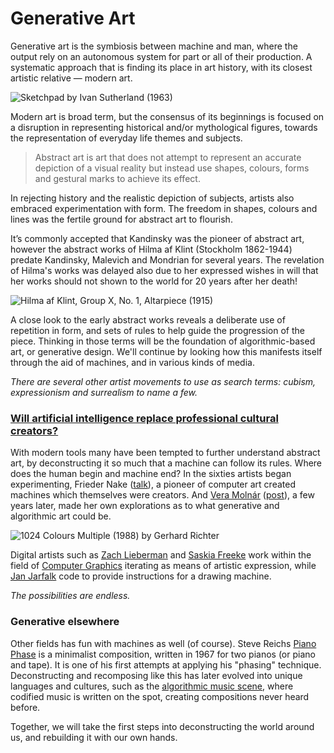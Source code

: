 # Generative Art

Generative art is the symbiosis between machine and man, where the output rely on an autonomous system for part or all of their production. A systematic approach that is finding its place in art history, with its closest artistic relative — modern art. 

![Sketchpad by Ivan Sutherland \(1963\)](https://bimaplus.org/wp-content/uploads/2018/12/ImageToNews_Sketchpad-01.png)

Modern art is broad term, but the consensus of its beginnings is focused on a disruption in representing historical and/or mythological figures, towards the representation of everyday life themes and subjects. 

> Abstract art is art that does not attempt to represent an accurate depiction of a visual reality but instead use shapes, colours, forms and gestural marks to achieve its effect.

In rejecting history and the realistic depiction of subjects, artists also embraced experimentation with form. The freedom in shapes, colours and lines was the fertile ground for abstract art to flourish.

It’s commonly accepted that Kandinsky was the pioneer of abstract art, however the abstract works of Hilma af Klint \(Stockholm 1862-1944\) predate Kandinsky, Malevich and Mondrian for several years. The revelation of Hilma's works was delayed also due to her expressed wishes in will that her works should not shown to the world for 20 years after her death!

![Hilma af Klint, Group X, No. 1, Altarpiece \(1915\)](https://www.theparisreview.org/blog/wp-content/uploads/2018/10/gen-press_hilmaafklint_groupxno.1.jpg)

A close look to the early abstract works reveals a deliberate use of repetition in form, and sets of rules to help guide the progression of the piece. Thinking in those terms will be the foundation of algorithmic-based art, or generative design. We'll continue by looking how this manifests itself through the aid of machines, and in various kinds of media.

_There are several other artist movements to use as search terms: cubism, expressionism and surrealism to name a few._

### [Will artificial intelligence replace professional cultural creators?](https://strelkamag.com/en/article/lev-manovich-ai-aesthetics)

With modern tools many have been tempted to further understand abstract art, by deconstructing it so much that a machine can follow its rules. Where does the human begin and machine end? In the sixties artists began experimenting, Frieder Nake \([talk](https://www.youtube.com/watch?v=x-qAPvYdXgM)\), a pioneer of computer art created machines which themselves were creators. And [Vera Molnár](http://www.veramolnar.com/) \([post](https://medium.com/@xuetingzhang313/re-code-vera-moln%C3%A1rs-interruptions-b6dc9765eae5)\), a few years later, made her own explorations as to what generative and algorithmic art could be.

![1024 Colours Multiple \(1988\) by Gerhard Richter](https://d2mpxrrcad19ou.cloudfront.net/item_images/828741/10148294_bukobject.jpg)

Digital artists such as [Zach Lieberman](https://www.instagram.com/zach.lieberman/) and [Saskia Freeke](https://www.instagram.com/sasj_nl/) work within the field of [Computer Graphics](https://www.e-flux.com/architecture/becoming-digital/248077/some-notes-on-making-images-with-computers/) iterating as means of artistic expression, while [Jan Jarfalk](https://www.instagram.com/janjarfalk/) code to provide instructions for a drawing machine.

_The possibilities are endless._

### Generative elsewhere

Other fields has fun with machines as well \(of course\). Steve Reichs [Piano Phase](https://www.youtube.com/watch?v=gobDFubBiRg) is a minimalist composition, written in 1967 for two pianos \(or piano and tape\). It is one of his first attempts at applying his "phasing" technique. Deconstructing and recomposing like this has later evolved into unique languages and cultures, such as the [algorithmic music scene](https://youtu.be/CSQ8npnlk0I), where codified music is written on the spot, creating compositions never heard before.

Together, we will take the first steps into deconstructing the world around us, and rebuilding it with our own hands.

